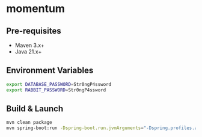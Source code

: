 # momentum

## Pre-requisites

- Maven 3.x+
- Java 21.x+

## Environment Variables

```bash
export DATABASE_PASSWORD=Str0ngP4ssword
export RABBIT_PASSWORD=Str0ngP4ssword
```

## Build & Launch

```bash
mvn clean package
mvn spring-boot:run -Dspring-boot.run.jvmArguments="-Dspring.profiles.active=LOCAL"
```
